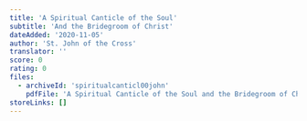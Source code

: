 ```yaml
---
title: 'A Spiritual Canticle of the Soul'
subtitle: 'And the Bridegroom of Christ'
dateAdded: '2020-11-05'
author: 'St. John of the Cross'
translator: ''
score: 0
rating: 0
files:
  - archiveId: 'spiritualcanticl00john'
    pdfFile: 'A Spiritual Canticle of the Soul and the Bridegroom of Christ by St John of the Cross.pdf'
storeLinks: []
---
```


